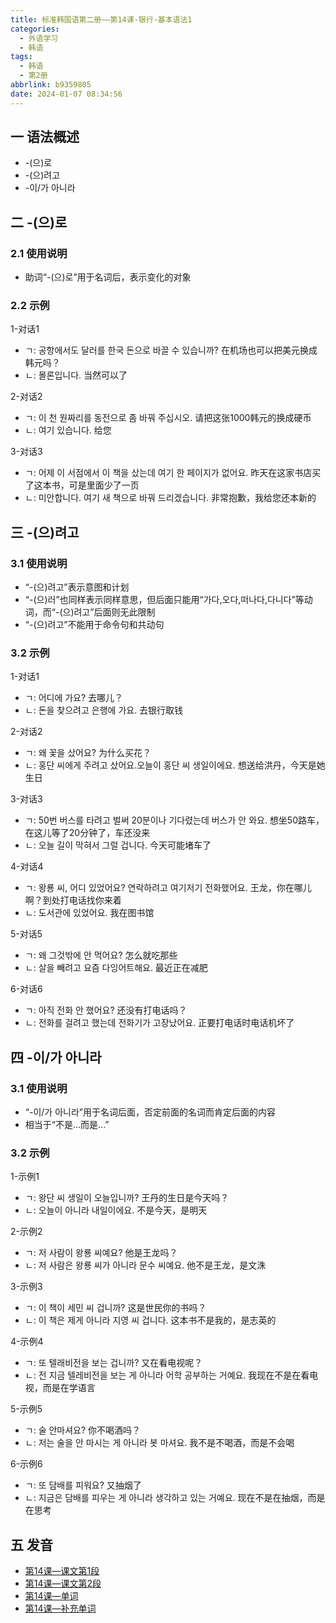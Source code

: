 ```yaml
---
title: 标准韩国语第二册——第14课-银行-基本语法1
categories:
  - 外语学习
  - 韩语
tags:
  - 韩语
  - 第2册
abbrlink: b9359805
date: 2024-01-07 08:34:56
---
```

## 一 语法概述

* -(으)로
* -(으)려고
* -이/가 아니라

<!--more-->

## 二  -(으)로

### 2.1 使用说明

* 助词“-(으)로”用于名词后，表示变化的对象

### 2.2 示例

1-对话1

* ㄱ: 공항에서도 달러를 한국 돈으로 바끌 수 있습니까? 在机场也可以把美元换成韩元吗？
* ㄴ:  몰론입니다. 当然可以了

2-对话2

* ㄱ: 이 천 원짜리를 동전으로 좀 바꿔 주십시오. 请把这张1000韩元的换成硬币
* ㄴ: 여기 있습니다. 给您

3-对话3

* ㄱ: 어제 이 서점에서 이 책을 샀는데 여기 한 페이지가 없어요. 昨天在这家书店买了这本书，可是里面少了一页
* ㄴ: 미안합니다. 여기 새 책으로 바꿔 드리겠습니다. 非常抱歉，我给您还本新的

## 三 -(으)려고

### 3.1 使用说明

* “-(으)려고”表示意图和计划
* “-(으)러”也同样表示同样意思，但后面只能用“가다,오다,떠나다,다니다”等动词，而“-(으)려고”后面则无此限制
* “-(으)려고”不能用于命令句和共动句

### 3.2 示例

1-对话1

* ㄱ: 어디에 가요? 去哪儿？
* ㄴ:  돈을 찾으려고 은행에 가요. 去银行取钱

2-对话2

* ㄱ: 왜 꽃을 샀어요? 为什么买花？
* ㄴ:  홍단 씨에게 주려고 샀어요.오늘이 홍단 씨 생일이에요. 想送给洪丹，今天是她生日

3-对话3

* ㄱ: 50번 버스를 타려고 벌써 20분이나 기다렸는데 버스가 안 와요. 想坐50路车，在这儿等了20分钟了，车还没来
* ㄴ:  오늘 길이 막혀서 그럴 겁니다. 今天可能堵车了

4-对话4

* ㄱ: 왕룡 씨, 어디 있었어요? 연락하려고 여기저기 전화했어요. 王龙，你在哪儿啊？到处打电话找你来着
* ㄴ:  도서관에 있었어요. 我在图书馆

5-对话5

* ㄱ: 왜 그것밖에 안 먹어요? 怎么就吃那些
* ㄴ:  살을 빼려고 요즘 다잉어트해요. 最近正在减肥

6-对话6

* ㄱ:  아직 전화 안 했어요? 还没有打电话吗？
* ㄴ:  전화를 걸려고 했는데 전화기가 고장났어요. 正要打电话时电话机坏了

## 四 -이/가 아니라

### 3.1 使用说明

* “-이/가 아니라”用于名词后面，否定前面的名词而肯定后面的内容
* 相当于“不是...而是...”

### 3.2 示例

1-示例1

* ㄱ: 왕단 씨 생일이 오늘입니까? 王丹的生日是今天吗？
* ㄴ:  오늘이 아니라 내일이에요. 不是今天，是明天

2-示例2

* ㄱ:  저 사람이 왕룡 씨예요? 他是王龙吗？
* ㄴ:  저 사람은 왕룡 씨가 아니라 문수 씨예요. 他不是王龙，是文洙

3-示例3

* ㄱ:  이 책이 세민 씨 겁니까? 这是世民你的书吗？
* ㄴ:  이 책은 제게 아니라 지영 씨 겁니다. 这本书不是我的，是志英的

4-示例4

* ㄱ:  또 텔래비전을 보는 겁니까? 又在看电视呢？
* ㄴ:  전 지금 텔레비전을 보는 게 아니라 어학 공부하는 거예요. 我现在不是在看电视，而是在学语言

5-示例5

* ㄱ: 술 안마셔요?  你不喝酒吗？
* ㄴ:  저는 술을 안 마시는 게 아니라 봇 마셔요. 我不是不喝酒，而是不会喝

6-示例6

* ㄱ:  또 담배를 피워요? 又抽烟了
* ㄴ:  지금은 담배를 피우는 게 아니라 생각하고 있는 거예요. 现在不是在抽烟，而是在思考

## 五 发音


* [第14课—课文第1段][1]
* [第14课—课文第2段][2]
* [第14课—单词][3]
* [第14课—补充单词][4]



[1]:https://active.clewm.net/El5WQ0?qrurl=http://qr31.cn/El5WQ0&gtype=1&key=ba1e8172437799d9b04118cff75fbf4970cbbe0651
[2]:https://active.clewm.net/FRIp4L?qrurl=http://qr31.cn/FRIp4L&gtype=1&key=77b351784e80c4abf04118186ee035b2d0adff0678
[3]:https://active.clewm.net/Fd1QNw?qrurl=http://qr31.cn/Fd1QNw&gtype=1&key=18ecb17b81d46345e0411810abebc38918eaf6d713
[4]:https://active.clewm.net/DxAuFk?qrurl=http://qr31.cn/DxAuFk&gtype=1&key=634d8178f674d1dab041180e88f8a0757659b5c742